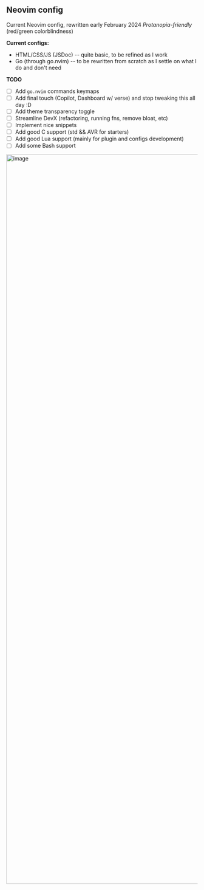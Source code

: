 ## Neovim config

Current Neovim config, rewritten early February 2024
*Protanopia-friendly* (red/green colorblindness)

**Current configs:**
- HTML/CSS/JS (JSDoc) -- quite basic, to be refined as I work
- Go (through go.nvim) -- to be rewritten from scratch as I settle on what I do and don't need

**TODO**
- [ ] Add `go.nvim` commands keymaps
- [ ] Add final touch (Copilot, Dashboard w/ verse) and stop tweaking this all day :D
- [ ] Add theme transparency toggle
- [ ] Streamline DevX (refactoring, running fns, remove bloat, etc)
- [ ] Implement nice snippets
- [ ] Add good C support (std && AVR for starters)
- [ ] Add good Lua support (mainly for plugin and configs development)
- [ ] Add some Bash support

<img width="1920" alt="image" src="https://github.com/zyriab/dotfiles/assets/2111910/28087a9a-397c-48c5-b616-c8e744f36caf">
